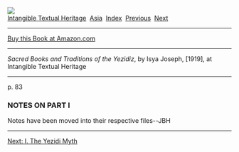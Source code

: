 [![](../../cdshop/ithlogo.png)](../../index)  
[Intangible Textual Heritage](../../index)  [Asia](../index) 
[Index](index)  [Previous](sby16)  [Next](sby18) 

------------------------------------------------------------------------

[Buy this Book at
Amazon.com](https://www.amazon.com/exec/obidos/ASIN/1564596958/internetsacredte)

------------------------------------------------------------------------

*Sacred Books and Traditions of the Yezidiz*, by Isya Joseph, \[1919\],
at Intangible Textual Heritage

------------------------------------------------------------------------

<span id="page_83">p. 83</span>

### NOTES ON PART I

Notes have been moved into their respective files--JBH

------------------------------------------------------------------------

[Next: I. The Yezidi Myth](sby18)
